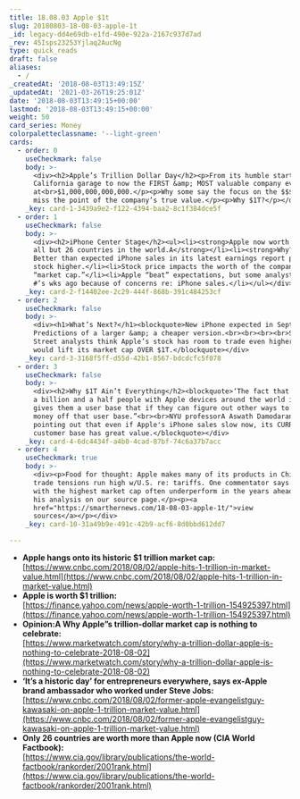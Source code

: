 ```yaml
---
title: 18.08.03 Apple $1t
slug: 20180803-18-08-03-apple-1t
_id: legacy-dd4e69db-e1fd-490e-922a-2167c937d7ad
_rev: 45Isps23253Yjlaq2AucNg
type: quick_reads
draft: false
aliases:
  - /
_createdAt: '2018-08-03T13:49:15Z'
_updatedAt: '2021-03-26T19:25:01Z'
date: '2018-08-03T13:49:15+00:00'
lastmod: '2018-08-03T13:49:15+00:00'
weight: 50
card_series: Money
colorpaletteclassname: '--light-green'
cards:
  - order: 0
    useCheckmark: false
    body: >-
      <div><h2>Apple’s Trillion Dollar Day</h2><p>From its humble start in a
      California garage to now the FIRST &amp; MOST valuable company ever
      at<br>$1,000,000,000,000.</p><p>Why some say the focus on the $$$$ may
      miss the point of the company’s true value.</p><p>Why $1T?</p></div>
    _key: card-1-3439a9e2-f122-4394-baa2-8c1f384dce5f
  - order: 1
    useCheckmark: false
    body: >-
      <div><h2>iPhone Center Stage</h2><ul><li><strong>Apple now worth more than
      all but 26 countries in the world.A</strong></li><li><strong>Why?</strong>
      Better than expected iPhone sales in its latest earnings report pushed the
      stock higher.</li><li>Stock price impacts the worth of the company or
      “market cap.”</li><li>Apple “beat” expectations, but some analysts lowered
      #’s wks ago because of concerns re: iPhone sales.</li></ul></div>
    _key: card-2-f14402ee-2c29-444f-868b-391c484253cf
  - order: 2
    useCheckmark: false
    body: >-
      <div><h1>What’s Next?</h1><blockquote>New iPhone expected in Sept.
      Predictions of a larger &amp; a cheaper version.<br><br><br><br>Some Wall
      Street analysts think Apple’s stock has room to trade even higher, which
      would lift its market cap OVER $1T.</blockquote></div>
    _key: card-3-3168f5ff-d55d-42b1-8567-bdcdcfc5f078
  - order: 3
    useCheckmark: false
    body: >-
      <div><h2>Why $1T Ain’t Everything</h2><blockquote>‘The fact that you have
      a billion and a half people with Apple devices around the world in a sense
      gives them a user base that if they can figure out other ways to make
      money off that user base.”<br><br>NYU professorA Aswath Damodaran to CNBC,
      pointing out that even if Apple's iPhone sales slow now, its CURRENT
      customer base has great value.</blockquote></div>
    _key: card-4-6dc4434f-a4b0-4cad-87bf-74c6a37b7acc
  - order: 4
    useCheckmark: true
    body: >-
      <div><p>Food for thought: Apple makes many of its products in China, where
      trade tensions run high w/U.S. re: tariffs. One commentator says companies
      with the highest market cap often underperform in the years ahead. Read
      his analysis on our source page.</p><p><a
      href="https://smarthernews.com/18-08-03-apple-1t/">view
      sources</a></p></div>
    _key: card-10-31a49b9e-491c-42b9-acf6-8d0bbd612dd7

---
```

* **Apple hangs onto its historic $1 trillion market cap:**  
[https://www.cnbc.com/2018/08/02/apple-hits-1-trillion-in-market-value.html](https://www.cnbc.com/2018/08/02/apple-hits-1-trillion-in-market-value.html)
* **Apple is worth $1 trillion:**  
[https://finance.yahoo.com/news/apple-worth-1-trillion-154925397.html](https://finance.yahoo.com/news/apple-worth-1-trillion-154925397.html)
* **Opinion:A Why Apple”s trillion-dollar market cap is nothing to celebrate:**  
[https://www.marketwatch.com/story/why-a-trillion-dollar-apple-is-nothing-to-celebrate-2018-08-02](https://www.marketwatch.com/story/why-a-trillion-dollar-apple-is-nothing-to-celebrate-2018-08-02)
* **‘It’s a historic day’ for entrepreneurs everywhere, says ex-Apple brand ambassador who worked under Steve Jobs:**  
[https://www.cnbc.com/2018/08/02/former-apple-evangelistguy-kawasaki-on-apple-1-trillion-market-value.html](https://www.cnbc.com/2018/08/02/former-apple-evangelistguy-kawasaki-on-apple-1-trillion-market-value.html)
* **Only 26 countries are worth more than Apple now (CIA World Factbook):**  
[https://www.cia.gov/library/publications/the-world-factbook/rankorder/2001rank.html](https://www.cia.gov/library/publications/the-world-factbook/rankorder/2001rank.html)
